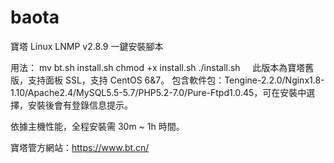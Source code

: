 # baota
寶塔 Linux LNMP v2.8.9 一鍵安裝腳本

用法：
     mv bt.sh install.sh
     chmod +x install.sh
     ./install.sh
     
此版本為寶塔舊版，支持面板 SSL，支持 CentOS 6&7。
包含軟件包：Tengine-2.2.0/Nginx1.8-1.10/Apache2.4/MySQL5.5-5.7/PHP5.2-7.0/Pure-Ftpd1.0.45，可在安裝中選擇，安裝後會有登錄信息提示。

依據主機性能，全程安裝需 30m ~ 1h 時間。

寶塔管方網站：https://www.bt.cn/
